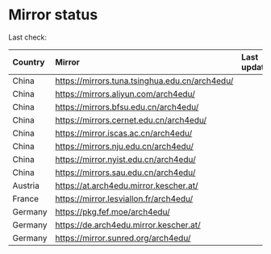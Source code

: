 <script src="./time.js"></script>
# Mirror status
Last check: <script type="text/javascript">localize(1742391100.0161493);</script>

|Country|Mirror|Last update|
|:------|:-----|:----------|
|China|https://mirrors.tuna.tsinghua.edu.cn/arch4edu/|<script type="text/javascript">localize(1742366843);</script>|
|China|https://mirrors.aliyun.com/arch4edu/|<script type="text/javascript">localize(1742366843);</script>|
|China|https://mirrors.bfsu.edu.cn/arch4edu/|<script type="text/javascript">localize(1742323509);</script>|
|China|https://mirrors.cernet.edu.cn/arch4edu/|<script type="text/javascript">localize(1742366843);</script>|
|China|https://mirror.iscas.ac.cn/arch4edu/|<script type="text/javascript">localize(1742323509);</script>|
|China|https://mirrors.nju.edu.cn/arch4edu/|<script type="text/javascript">localize(1742280273);</script>|
|China|https://mirror.nyist.edu.cn/arch4edu/|<script type="text/javascript">localize(1742366843);</script>|
|China|https://mirrors.sau.edu.cn/arch4edu/|<script type="text/javascript">localize(1731653531);</script>|
|Austria|https://at.arch4edu.mirror.kescher.at/|<script type="text/javascript">localize(1742366843);</script>|
|France|https://mirror.lesviallon.fr/arch4edu/|<script type="text/javascript">localize(1742323509);</script>|
|Germany|https://pkg.fef.moe/arch4edu/|<script type="text/javascript">localize(1742366843);</script>|
|Germany|https://de.arch4edu.mirror.kescher.at/|<script type="text/javascript">localize(1742366843);</script>|
|Germany|https://mirror.sunred.org/arch4edu/|<script type="text/javascript">localize(1742366843);</script>|

<script src="./tablefilter/tablefilter.js"></script>
<script src="./table.js"></script>
